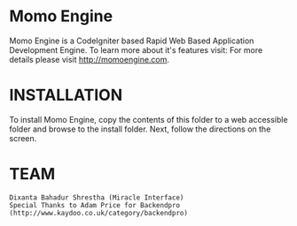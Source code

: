 Momo Engine
==========
Momo Engine is a CodeIgniter based Rapid Web Based Application Development Engine. To learn more about it's features visit:
For more details please visit http://momoengine.com.

INSTALLATION
============
To install Momo Engine, copy the contents of this folder to a web accessible folder and browse to the install folder. 
Next, follow the directions on the screen. 

TEAM
===========
    Dixanta Bahadur Shrestha (Miracle Interface)
    Special Thanks to Adam Price for Backendpro (http://www.kaydoo.co.uk/category/backendpro)

